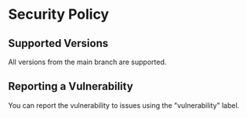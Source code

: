 # Security Policy

## Supported Versions

All versions from the main branch are supported.

## Reporting a Vulnerability

You can report the vulnerability to issues using the "vulnerability" label.
